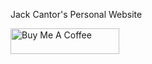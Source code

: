 Jack Cantor's Personal Website

<a href="https://www.buymeacoffee.com/jackcantor" target="_blank"><img src="https://cdn.buymeacoffee.com/buttons/default-orange.png" alt="Buy Me A Coffee" height="41" width="174"></a>
